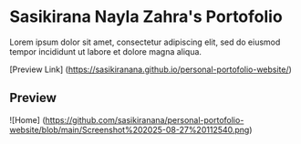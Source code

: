# Sasikirana Nayla Zahra's Portofolio
Lorem ipsum dolor sit amet, consectetur adipiscing elit, sed do eiusmod tempor incididunt ut labore et dolore magna aliqua.

[Preview Link] (https://sasikiranana.github.io/personal-portofolio-website/)

## Preview

![Home] (https://github.com/sasikiranana/personal-portofolio-website/blob/main/Screenshot%202025-08-27%20112540.png)
